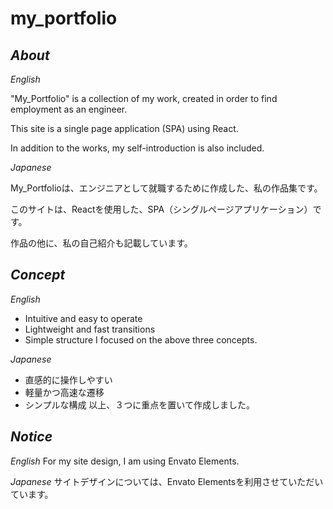 
# my_portfolio

## *About*

*English*

"My_Portfolio" is a collection of my work, created in order to find employment as an engineer.

This site is a single page application (SPA) using React.

In addition to the works, my self-introduction is also included.

*Japanese*

My_Portfolioは、エンジニアとして就職するために作成した、私の作品集です。

このサイトは、Reactを使用した、SPA（シングルページアプリケーション）です。

作品の他に、私の自己紹介も記載しています。

## *Concept*

*English*
* Intuitive and easy to operate
* Lightweight and fast transitions
* Simple structure
I focused on the above three concepts.

*Japanese*
* 直感的に操作しやすい
* 軽量かつ高速な遷移
* シンプルな構成
以上、３つに重点を置いて作成しました。

## *Notice*
*English*
For my site design, I am using Envato Elements.

*Japanese*
サイトデザインについては、Envato Elementsを利用させていただいています。